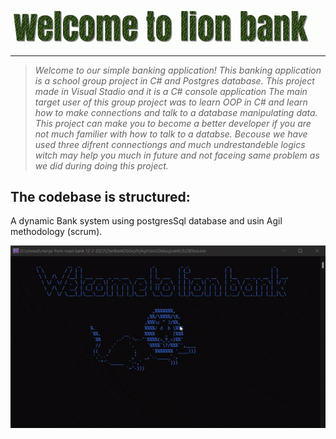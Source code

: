 

   ![Alt Text](https://github.com/Rezaeskandar/ATM/blob/main/vUxSczi0.gif)

___
> *Welcome to our simple banking application! This banking application is a school group project in C# and Postgres database. This project made in Visual Stadio and it is a C# console application The main target user of this group project was to learn OOP in C# and learn how to make connections and talk to a database manipulating data. This project can make you to become a better developer if you are not much familier with how to talk to a databse. Becouse we have used three difrent connectiongs and much undrestandeble logics witch may help you much in future and not faceing same problem as we did during doing this project.* 
## The codebase is structured:

A dynamic Bank system using postgresSql database and usin Agil methodology (scrum).

![Alt Text](https://github.com/Rezaeskandar/ATM/blob/main/ezgif.com-optimize.gif)
